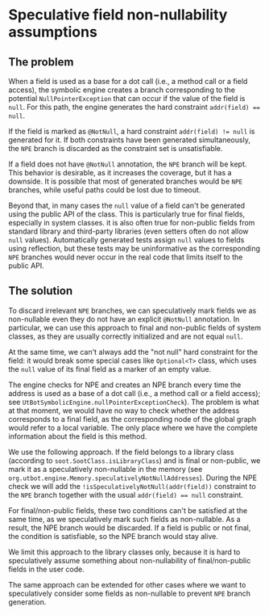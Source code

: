 # Speculative field non-nullability assumptions

## The problem

When a field is used as a base for a dot call (i.e., a method call or a field access),
the symbolic engine creates a branch corresponding to the potential `NullPointerException`
that can occur if the value of the field is `null`. For this path, the engine generates
the hard constraint `addr(field) == null`.

If the field is marked as `@NotNull`, a hard constraint `addr(field) != null` is generated
for it. If both constraints have been generated simultaneously, the `NPE` branch is discarded
as the constraint set is unsatisfiable.

If a field does not have `@NotNull` annotation, the `NPE` branch will be kept. This behavior
is desirable, as it increases the coverage, but it has a downside. It is possible that
most of generated branches would be `NPE` branches, while useful paths could be lost due to timeout.

Beyond that, in many cases the `null` value of a field can't be generated using the public API
of the class. This is particularly true for final fields, especially in system classes.
it is also often true for non-public fields from standard library and third-party libraries (even setters often do not
allow `null` values). Automatically generated tests assign `null` values to fields using reflection,
but these tests may be uninformative as the corresponding `NPE` branches would never occur
in the real code that limits itself to the public API.

## The solution

To discard irrelevant `NPE` branches, we can speculatively mark fields we as non-nullable even they
do not have an explicit `@NotNull` annotation. In particular, we can use this approach to final and non-public
fields of system classes, as they are usually correctly initialized and are not equal `null`.

At the same time, we can't always add the "not null" hard constraint for the field: it would break
some special cases like `Optional<T>` class, which uses the `null` value of its final field
as a marker of an empty value.

The engine checks for NPE and creates an NPE branch every time the address is used
as a base of a dot call (i.e., a method call or a field access);
see `UtBotSymbolicEngine.nullPointerExceptionCheck`). The problem is what at that moment, we would have
no way to check whether the address corresponds to a final field, as the corresponding node
of the global graph would refer to a local variable. The only place where we have the complete
information about the field is this method.

We use the following approach. If the field belongs to a library class (according to `soot.SootClass.isLibraryClass`) 
and is final or non-public, we mark it as a speculatively non-nullable in the memory
(see `org.utbot.engine.Memory.speculativelyNotNullAddresses`). During the NPE check
we will add the `!isSpeculativelyNotNull(addr(field))` constraint
to the `NPE` branch together with the usual `addr(field) == null` constraint.

For final/non-public fields, these two conditions can't be satisfied at the same time, as we speculatively
mark such fields as non-nullable. As a result, the NPE branch would be discarded. If a field
is public or not final, the condition is satisfiable, so the NPE branch would stay alive.

We limit this approach to the library classes only, because it is hard to speculatively assume
something about non-nullability of final/non-public fields in the user code.

The same approach can be extended for other cases where we want to speculatively consider some
fields as non-nullable to prevent `NPE` branch generation.
